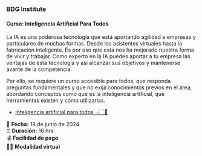 ### BDG Institute

#### Curso: Inteligencia Artificial Para Todos

La IA es una poderosa tecnología que está aportando agilidad a empresas y particulares de muchas formas. Desde los asistentes virtuales hasta la fabricación inteligente. Es por eso que esta nos ha mejorado nuestra forma de vivir y trabajar. Como experto en la IA puedes aportar a tu empresa las ventajas de esta tecnología y así alcanzar sus objetivos y mantenerse avante de la competencia.

Por ello, se requiere un curso accesible para todos, que responda preguntas fundamentales y que no exija conocimientos previos en el área, abordando conceptos como qué es la inteligencia artificial, qué herramientas existen y cómo utilizarlas.

* [Inteligencia artificial para todos 👈🏻💛](https://bdginstitute.edu.co/inteligencia-artificial-para-todos/)

📅 **Fecha:** 18 de junio de 2024  <br>
⏰ **Duración:** 16 hrs <br>
💰 **Facilidad de pago** <br>
👩‍💻 **Modalidad virtual** <br>


